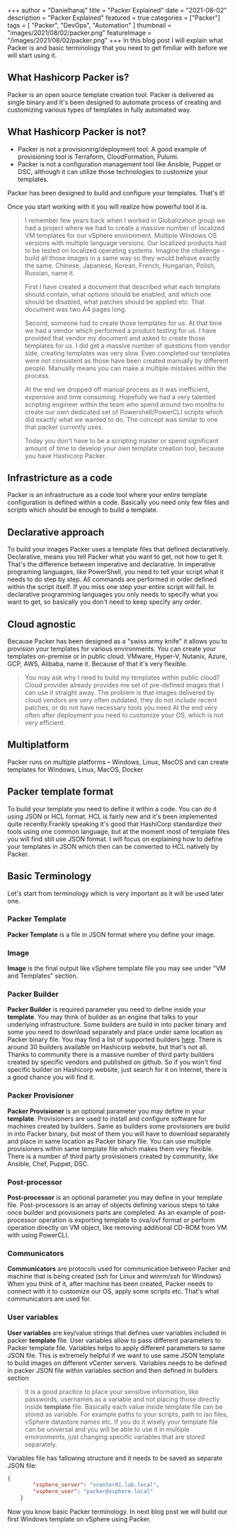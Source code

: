 +++
author = "Danielhanaj"
title = "Packer Explained"
date = "2021-08-02"
description = "Packer Explained"
featured = true
categories = ["Packer"]
tags = [
    "Packer",
    "DevOps",
    "Automation"
]
thumbnail = "images/2021/08/02/packer.png"
featureImage = "/images/2021/08/02/packer.png"
+++
In this blog post I will explain what Packer is and basic terminology that you need to get fimiliar with before we will start using it.
 <!--more-->
 ## **What Hashicorp Packer is?**
 Packer is an open source template creation tool. Packer is delivered as single binary and It's been designed to automate process of creating and customizing various types of templates in fully automated way.

## **What Hashicorp Packer is not?**
 * Packer is not a provisioning/deployment tool. A good example of provisioning tool is Terraform, CloudFormation, Pulumi.  
  * Packer is not a configuration management tool like Ansible, Puppet or DSC, although it can utilize those technologies to customize your templates.
 
 Packer has been designed to build and configure your templates. That's it!
 
 Once you start working with it you will realize how powerful tool it is. 

> I remember few years back when I worked in Globalization group we had a project where we had to create a massive number of localized VM templates for our vSphere environment. Multiple Windows OS versions with multiple language versions. Our localized products had to be tested on localized operating systems. Imagine the challenge - build all those images in a same way so they would behave exactly the same. Chinese, Japanese, Korean, French, Hungarian, Polish, Russian, name it. 
>
> First I have created a document that described what each template should contain, what options should be enabled, and which one should be disabled, what patches should be applied etc. That document was two A4 pages long.
>
>Second, someone had to create those templates for us. At that time we had a vendor which performed a product testing for us. I have provided that vendor my document and asked to create those templates for us. I did get a massive number of questions from vendor side, creating templates was very slow. Even completed our templates were not consistent as those have been created manually by different people. Manually means you can make a multiple mistakes within the process. 
>
>At the end we dropped off manual process as it was inefficient, expensive and time consuming. Hopefully we had a very talented scripting engineer within the team who spend around two months to create our own dedicated set of Powershell/PowerCLI scripts which did exactly what we wanted to do. The concept was similar to one that packer currently uses.
>
>Today you don't have to be a scripting master or spend significant amount of time to develop your own template creation tool, because you have Hashicorp Packer.

## **Infrastricture as a code**
Packer is an infrastructure as a code tool where your entire template configuration is defined within a code. Basically you need only few files and scripts which should be enough to build a template.

## **Declarative approach**
 To build your images Packer uses a template files that defined declaratively. Declarative, means you tell Packer what you want to get, not how to get it. 
 That's the difference between imperative and declarative.
 In imperative programing languages, like PowerShell, you need to tell your script what it needs to do step by step. All commands are performed in order defined within the script itself. If you miss one step your entire script will fail.
 In declarative programming languages you only needs to specify what you want to get, so basically you don't need to keep specify any order.

 ## **Cloud agnostic**
 Because Packer has been designed as a "swiss army knife" it allows you to provision your templates for various environments. You can create your templates on-premise or in public cloud. VMware, Hyper-V, Nutanix, Azure, GCP, AWS, Alibaba, name it. Because of that it's very flexible.
 > You may ask why I need to build my templates within public cloud? Cloud provider already provides me set of pre-defined images that I can use it straight away. The problem is that images delivered by cloud vendors are very often outdated, they do not include recent patches, or do not have necessary tools you need At the end very often after deployment you need to customize your OS, which is not very efficient.
 >
 ## **Multiplatform**
 Packer runs on multiple platforms – Windows, Linux, MacOS and can create templates for Windows, Linux, MacOS, Docker

 ## **Packer template format**
 To build your template you need to define it within a code. You can do it using JSON or HCL format. HCL is fairly new and it's been implemented quite recently.Frankly speaking it's good that HashiCorp standardize their tools using one common language, but at the moment most of template files you will find still use JSON format. I will focus on explaining how to define your templates in JSON which then can be converted to HCL natively by Packer.

 ## **Basic Terminology**
 Let's start from terminology which is very important as it will be used later one. 
 ### Packer Template 
 **Packer Template** is a file in JSON format where you define your image.
 ### Image
**Image** is the final output like vSphere template file you may see under "VM and Templates" section.
### Packer Builder 
**Packer Builder** is required parameter you need to define inside your **template**. You may think of builder as an engine that talks to your underlying infrastructure. Some builders are build in into packer binary and some you need to download separately and place under same location as Packer binary file. You may find a list of supported builders [here](https://www.packer.io/docs/builders). There is around 30 builders available on Hashicorp website, but that's not all. Thanks to community there is a massive number of third party builders created by specific vendors and published on github. So if you won't find specific builder on Hashicorp website, just search for it on Internet, there is a good chance you will find it.
### Packer Provisioner
**Packer Provisioner** is an optional parameter you may define in your **template**. Provisioners are used to install and configure software for machines created by builders. Same as builders some provisioners are build in into Packer binary, but most of them you will have to download separately and place in same location as Packer binary file. You can use multiple provisioners within same template file which makes them very flexible. There is a number of third party provisioners created by community, like Ansible, Chef, Puppet, DSC.
### Post-processor
**Post-processor** is an optional parameter you may define in your template file. Post-processors is an array of objects defining various steps to take once builder and provisioners parts are completed. As an example of post-processor operation is exporting template to ova/ovf format or perform operation directly on VM object, like removing additional CD-ROM from VM with using PowerCLI.
### Communicators
**Communicators** are protocols used for communication between Packer and machine that is being created (ssh for Linux and winrm/ssh for Windows) When you think of it, after machine has been created, Packer needs to connect with it to customize our OS, apply some scripts etc. That's what communicators are used for.
### User variables
**User variables** are key/value strings that defines user variables included in packer **template** file.
User variables allow to pass different parameters to Packer template file. Variables helps to apply different parameters to same JSON file. This is extremely helpful if we want to use same JSON template to build images on different vCenter servers.
Variables needs to be defined in packer JSON file within variables section and then defined in builders section 
>It is a good practice to place your sensitive information, like passwords, usernames as a variable and not placing those directly inside **template** file. Basically each value inside template file can be stored as variable. For example paths to your scripts, path to iso files, vSphere datastore names etc. If you do it wisely your template file can be universal and you will be able to use it in multiple environments, just changing specific variables that are stored separately.
>
Variables file has fallowing structure and it needs to be saved as separate JSON file:
```json
{
	    "vsphere_server": "vcenter01.lab.local",
	    "vsphere_user": "packer@vsphere.local"
	}
```
Now you know basic Packer terminology. In next blog post we will build our first Windows template on vSphere using Packer.




 


